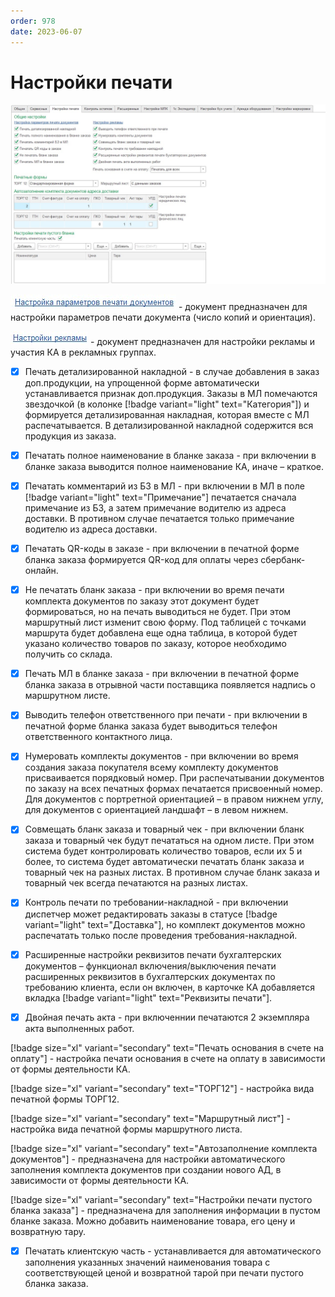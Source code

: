 ```yaml
---
order: 978
date: 2023-06-07
---
```

# Настройки печати

![](/images/Настройки_печати.jfif)

![](/images/Настройка_параметров_печати_документов.jpg) -  документ предназначен для настройки параметров печати документа (число копий и ориентация).

![](/images/Настройка_рекламы.jpg) -  документ предназначен для настройки рекламы и участия КА в рекламных группах.

- [x] Печать детализированной накладной - в случае добавления в заказ доп.продукции, на упрощенной форме автоматически устанавливается признак доп.продукция. Заказы в МЛ помечаются звездочкой (в колонке [!badge variant="light" text="Категория"]) и формируется детализированная накладная, которая вместе с МЛ распечатывается. В детализированной накладной содержится вся продукция из заказа.

- [x] Печатать полное наименование в бланке заказа - при включении в бланке заказа выводится полное наименование КА, иначе – краткое.

- [x] Печатать комментарий из БЗ в МЛ - при включении в МЛ в поле [!badge variant="light" text="Примечание"] печатается сначала примечание из БЗ, а затем примечание водителю из адреса доставки. В противном случае печатается только примечание водителю из адреса доставки.

- [x] Печатать QR-коды в заказе - при включении в печатной форме бланка заказа формируется QR-код для оплаты через сбербанк-онлайн.

- [x] Не печатать бланк заказа - при включении во время печати комплекта документов по заказу этот документ будет формироваться, но на печать выводиться не будет. При этом маршрутный лист изменит свою форму. Под таблицей с точками маршрута будет добавлена еще одна таблица, в которой будет указано количество товаров по заказу, которое необходимо получить со склада.

- [x] Печать МЛ в бланке заказа - при включении в печатной форме бланка заказа в отрывной части поставщика появляется надпись о маршрутном листе.

- [x] Выводить телефон ответственного при печати - при включении в печатной форме бланка заказа будет выводиться телефон ответственного контактного лица.

- [x] Нумеровать комплекты документов - при включении во время создания заказа покупателя всему комплекту документов присваивается порядковый номер. При распечатывании документов по заказу на всех печатных формах печатается присвоенный номер. Для документов с портретной ориентацией – в правом нижнем углу, для документов с ориентацией ландшафт – в левом нижнем.

- [x] Совмещать бланк заказа и товарный чек - при включении бланк заказа и товарный чек будут печататься на одном листе. При этом система будет контролировать количество товаров, если их 5 и более, то система будет автоматически печатать бланк заказа и товарный чек на разных листах. В противном случае бланк заказа и товарный чек всегда печатаются на разных листах.

- [x] Контроль печати по требовании-накладной - при включении диспетчер может редактировать заказы в статусе [!badge variant="light" text="Доставка"], но комплект документов можно распечатать только после проведения требования-накладной.

- [x] Расширенные настройки реквизитов печати бухгалтерских документов – функционал включения/выключения печати расширенных реквизитов в бухгалтерских документах по требованию клиента, если он включен, в карточке КА добавляется вкладка [!badge variant="light" text="Реквизиты печати"].

- [x] Двойная печать акта - при включеннии печатаются 2 экземпляра акта выполненных работ.

[!badge size="xl" variant="secondary" text="Печать основания в счете на оплату"] - настройка печати основания в счете на оплату в зависимости от формы деятельности КА.

[!badge size="xl" variant="secondary" text="ТОРГ12"] - настройка вида печатной формы ТОРГ12.

[!badge size="xl" variant="secondary" text="Маршрутный лист"] - настройка вида печатной формы маршрутного листа.

[!badge size="xl" variant="secondary" text="Автозаполнение комплекта документов"] - предназначена для настройки автоматического заполнения комплекта документов при создании нового АД, в зависимости от формы деятельности КА.

[!badge size="xl" variant="secondary" text="Настройки печати пустого бланка заказа"] - предназначена для заполнения информации в пустом бланке заказа. Можно добавить наименование товара, его цену и возвратную тару.

- [x] Печатать клиентскую часть - устанавливается для автоматического заполнения указанных значений наименования товара с соответствующей ценой и возвратной тарой при печати пустого бланка заказа.